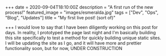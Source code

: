 +++
date = 2020-09-04T18:10:00Z
description = "A first run of the new process!"
featured_image = "images/esmeralda.jpg"
tags = ["Dev", "Ops", "Blog", "Updates"]
title = "My first live post! (sort of)"

+++
I would love to say that I have been diligently working on this post for days. In reality, I prototyped the page last night and I'm basically building this site specifically to test a method for quickly building unique static sites. I will be updating the site as I go, and it will have more and prettier functionality soon, but for now, UNDER CONSTRUCTION